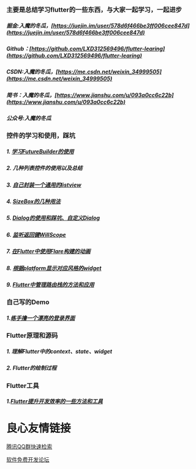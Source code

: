 
### 主要是总结学习flutter的一些东西，与大家一起学习，一起进步

##### 掘金:入魔的冬瓜，[https://juejin.im/user/578d6f466be3ff006cee847d](https://juejin.im/user/578d6f466be3ff006cee847d)
##### Github：[https://github.com/LXD312569496/flutter-learing](https://github.com/LXD312569496/flutter-learing)
#####  CSDN:入魔的冬瓜，[https://me.csdn.net/weixin_34999505](https://me.csdn.net/weixin_34999505)
##### 简书：入魔的冬瓜，[https://www.jianshu.com/u/093a0cc6c22b](https://www.jianshu.com/u/093a0cc6c22b)
#####  公众号:入魔的冬瓜

 

### 控件的学习和使用，踩坑

##### 1. [学习FutureBuilder的使用](https://github.com/LXD312569496/flutter-learing/tree/master/future_builder_learning)

##### 2. 几种列表控件的使用以及总结
 
##### 3. [自己封装一个通用的listview](https://github.com/LXD312569496/flutter-learing/tree/master/base_listview)

##### 4. [SizeBox的几种用法](https://github.com/LXD312569496/flutter-learing/tree/master/sizebox_learning)

##### 5. [Dialog的使用和踩坑、自定义Dialog](https://github.com/LXD312569496/flutter-learing/tree/master/dialog_learning)

##### 6. [监听返回键WillScope](https://github.com/LXD312569496/flutter-learing/tree/master/willpopscope_learning)

##### 7. [在Flutter中使用Flare构建的动画](https://github.com/LXD312569496/flutter-learing/tree/master/flare_learning)

##### 8. [根据platform显示对应风格的widget](https://github.com/LXD312569496/flutter-learing/tree/master/platform_widget_learning)

##### 9. [Flutter中管理路由栈的方法和应用](https://github.com/LXD312569496/flutter-learing/tree/master/navigator_learning)

### 自己写的Demo

##### 1.[练手撸一个漂亮的登录界面](https://github.com/LXD312569496/flutter-learing/tree/master/login_demo)

### Flutter原理和源码

##### 1. 理解Flutter中的context、state、widget

##### 2. Flutter的绘制过程

### Flutter工具

##### 1.[Flutter提升开发效率的一些方法和工具](https://github.com/LXD312569496/flutter-learing/blob/master/lazy_method.md)


 # 良心友情链接

[腾讯QQ群快速检索](http://u.720life.cn/s/8cf73f7c)

[软件免费开发论坛](http://u.720life.cn/s/bbb01dc0)